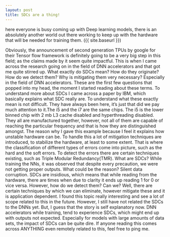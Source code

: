 ```yaml
---
layout: post
title: SDCs are a thing!
---
```


here everyone is busy coming up with Deep learning models, there is an absolutely another world out there working to keep up with the hardware that will be needed for training them.
({{ site.baseurl }})

Obviously, the announcement of second generation TPUs by google for their Tensor flow framework is definitely going to be a very big step in this field; as the claims made by it seem quite impactful. 
This is when I came across the research going on in the field of DNN accelerators and that got me quite stirred up. What exactly do SDCs mean? How do they originate? How do we detect them? Why is mitigating them very necessary? Especially in the field of DNN accelerators. These are the first few questions that popped into my head, the moment I started reading about these terms. To understand more about SDCs I came across a paper by IBM, which basically explains what SDC really are.
To understand what these exactly mean is not difficult. They have always been here, it’s just that did we pay much attention to it.The i5 and the i7 are the same chips. The i5 is the lower binned chip with 2 mb L3 cache disabled and hyperthreading disabled. They all are manufactured together, however, not all of them are capable of reaching the particular frequency and that is how they are distinguished amongst. The reason why I gave this example because I feel it explains how unstable hardware can be. To handle this a lot of mitigation techniques are introduced, to stabilize the hardware, at least to some extent. That is where the classification of different types of errors come into picture, such as the hard and the soft errors. To detect the errors there are certain techniques existing, such as Triple Modular Redundancy(TMR). 
What are SDCs?
While training the NNs, it was observed that despite every precaution, we were not getting proper outputs. What could be the reason? Silent data corruption. SDCs are insidious, which means that while reading from the hardware, there are times when due to clarity it ends up reading 1 for 0 or vice versa. However, how do we detect them? Can we? Well, there are certain techniques by which we can eliminate, however mitigate these and it is application dependent. 
I found this topic really interesting and see a lot of scope related to this in the future. However, I still have not related the SDCs to the DNNs yet. But, I guess that the story is self explanatory now. DNN accelerators while training, tend to experience SDCs, which might end up with outputs not expected. Especially for models with large amounts of data sets, the impact of SDCs can be quite dire.
If anyone reading this comes across ANYTHING even remotely related to this, feel free to ping me.
